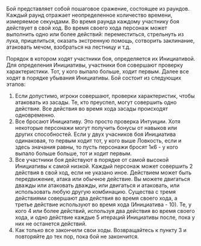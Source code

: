 Бой представляет собой пошаговое сражение, состоящее из раундов. Каждый раунд отражает неопределенное количество времени, измеряемое секундами. Во время раунда каждому участнику боя действует в свой ход. Во время своего хода персонаж может выполнить одно или более действий:  переместиться, стрельнуть из лука, прицелиться, оказать экстренную помощь, сотворить заклинание, атаковать мечом, взобраться на лестницу и т.д.

Порядок в котором ходят участники боя, определяется их Инициативой. Для определения Инициативы, участники боя совершают проверку характеристики. Тот, у кого выпало больше, ходит первым. Далее все ходят в порядке убывания Инициативы. 
Бой состоит из следующих этапов:
1. Если допустимо, игроки совершают, проверки характеристик, чтобы атаковать из засады. Те, кто преуспел, могут совершить одно действие. Все действия во время хода засады происходят одновременно.
2. Все бросают Инициативу. Это просто проверка Интуиции. Хотя некоторые персонажи могут получить бонусы от навыков или других способностей. Если у двух учасников боя Инициатива одинаковая, то первым ходит тот, у кого выше Ловкость, если и здесь значания равны, то пусть персонажи бросят 1к6 -  у кого выпало больше больше, тот и ходит первым.
3. Все участники боя действуют в порядке от самой высокой Инициативы к самой низкой. Каждый персонаж может совершить 2 действия в свой ход, если не указано иное. Действием может быть передвижение, атака или обычное действие. Вы можете двигаться дважды или атаковать дважды, или двигаться и атаковать, или использовать любую другую комбинацию. Существа с тремя действиями совершают два действия во время своего хода, а третье действие используют во время хода (Инициатива - 10). Те, у кого 4 или более действий, используя два действия во время своего хода, и одно действие каждые 5 итераций Инициативы после, пока у них не останется действий. 
4. Как только все закончили свои ходы. Возвращайтесь к пункту 3 и повторяйте до тех пор, пока бой не закончится.
